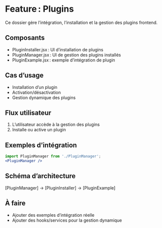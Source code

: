 # Feature : Plugins

Ce dossier gère l’intégration, l’installation et la gestion des plugins frontend.

## Composants
- PluginInstaller.jsx : UI d’installation de plugins
- PluginManager.jsx : UI de gestion des plugins installés
- PluginExample.jsx : exemple d’intégration de plugin

## Cas d’usage
- Installation d’un plugin
- Activation/désactivation
- Gestion dynamique des plugins

## Flux utilisateur
1. L’utilisateur accède à la gestion des plugins
2. Installe ou active un plugin

## Exemples d’intégration
```jsx
import PluginManager from './PluginManager';
<PluginManager />
```

## Schéma d’architecture
[PluginManager] → [PluginInstaller] → [PluginExample]

## À faire
- Ajouter des exemples d’intégration réelle
- Ajouter des hooks/services pour la gestion dynamique
